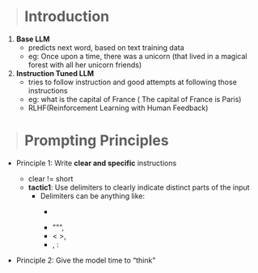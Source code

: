 > # Introduction
1. **Base LLM**
    - predicts next word, based on text training data
    - eg: Once upon a time, there was a unicorn (that lived in a magical forest with all her unicorn friends)
2. **Instruction Tuned LLM**
    -  tries to follow instruction and good attempts at following those instructions
    -  eg: what is the capital of France ( The capital of France is Paris)
    - RLHF(Reinforcement Learning with Human Feedback)
  
  
> # Prompting Principles
  - Principle 1: Write **clear and specific** instructions
      - clear != short
      - **tactic1**: Use delimiters to clearly indicate distinct parts of the input
         - Delimiters can be anything like:
           - ```,
           - """,
           - < >,
           - <tag> </tag>, :
   
 
  - Principle 2: Give the model time to “think”

